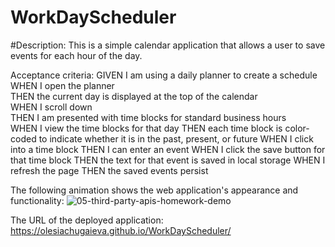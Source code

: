 # WorkDayScheduler

#Description:
This is a simple calendar application that allows a user to save events for each hour of the day.
</br>

Acceptance criteria:
GIVEN I am using a daily planner to create a schedule </br>
WHEN I open the planner </br>
THEN the current day is displayed at the top of the calendar </br>
WHEN I scroll down</br>
THEN I am presented with time blocks for standard business hours </br>
WHEN I view the time blocks for that day
THEN each time block is color-coded to indicate whether it is in the past, present, or future
WHEN I click into a time block
THEN I can enter an event
WHEN I click the save button for that time block
THEN the text for that event is saved in local storage
WHEN I refresh the page
THEN the saved events persist



The following animation shows the web application's appearance and functionality: 
![05-third-party-apis-homework-demo](https://user-images.githubusercontent.com/106128434/177823834-3288b49e-3564-47ed-b958-e1593efdaf1f.gif)



The URL of the deployed application: https://olesiachugaieva.github.io/WorkDayScheduler/
